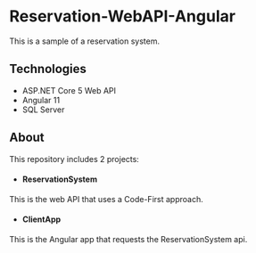 # Reservation-WebAPI-Angular
This is a sample of a reservation system.

## Technologies
- ASP.NET Core 5 Web API
- Angular 11
- SQL Server

## About
This repository includes 2 projects:

- #### ReservationSystem
This is the web API that uses a Code-First approach.

- #### ClientApp
This is the Angular app that requests the ReservationSystem api.
